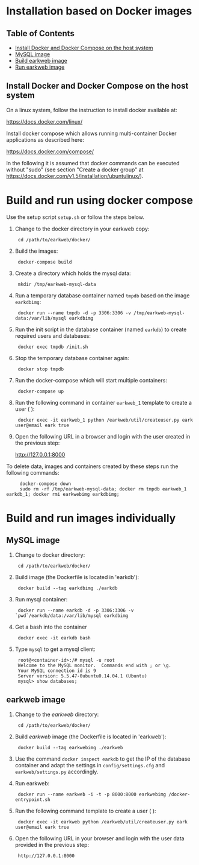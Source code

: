 # Installation based on Docker images

## Table of Contents 

- [Install Docker and Docker Compose on the host system](#install-docker-on-the-host-system)
- [MySQL image](#mysql-image)
- [Build earkweb image](#build-earkweb-image)
- [Run earkweb image](#run-earkweb-image)

## Install Docker and Docker Compose on the host system

On a linux system, follow the instruction to install docker available at:

  https://docs.docker.com/linux/
    
Install docker compose which allows running multi-container Docker applications as described here:

  https://docs.docker.com/compose/
    
In the following it is assumed that docker commands can be executed without "sudo" (see section "Create a docker group" at https://docs.docker.com/v1.5/installation/ubuntulinux/). 

# Build and run using docker compose

Use the setup script `setup.sh` or follow the steps below.

1. Change to the docker directory in your earkweb copy:

        cd /path/to/earkweb/docker/
    
2. Build the images:

        docker-compose build
        
3. Create a directory which holds the mysql data:

        mkdir /tmp/earkweb-mysql-data
    
4. Run a temporary database container named `tmpdb` based on the image `earkdbimg`:

        docker run --name tmpdb -d -p 3306:3306 -v /tmp/earkweb-mysql-data:/var/lib/mysql earkdbimg
    
5. Run the init script in the database container (named `earkdb`) to create required users and databases:

        docker exec tmpdb /init.sh
    
6. Stop the temporary database container again:

        docker stop tmpdb
    
7. Run the docker-compose which will start multiple containers:

        docker-compose up
    
8. Run the following command in container `earkweb_1` template to create a user (<username> <email> <password> <isstaff>):

        docker exec -it earkweb_1 python /earkweb/util/createuser.py eark user@email eark true
    
9. Open the following URL in a browser and login with the user created in the previous step:

    http://127.0.0.1:8000
    
To delete data, images and containers created by these steps run the following commands:
 
         docker-compose down
         sudo rm -rf /tmp/earkweb-mysql-data; docker rm tmpdb earkweb_1 earkdb_1; docker rmi earkwebimg earkdbimg;

# Build and run images individually

## MySQL image

1. Change to docker directory:

        cd /path/to/earkweb/docker/

2. Build image (the Dockerfile is located in 'earkdb'):

        docker build --tag earkdbimg ./earkdb
    
3. Run mysql container:
    
        docker run --name earkdb -d -p 3306:3306 -v `pwd`/earkdb/data:/var/lib/mysql earkdbimg
    
4. Get a bash into the container
    
        docker exec -it earkdb bash
    
5. Type `mysql` to get a mysql client:

        root@<container-id>:/# mysql -u root
        Welcome to the MySQL monitor.  Commands end with ; or \g.
        Your MySQL connection id is 9
        Server version: 5.5.47-0ubuntu0.14.04.1 (Ubuntu)
        mysql> show databases;
        
## earkweb image

1. Change to the *earkweb* directory:

        cd /path/to/earkweb/docker/

2. Build *earkweb* image  (the Dockerfile is located in 'earkweb'):

        docker build --tag earkwebimg ./earkweb
        
3. Use the command `docker inspect earkdb` to get the IP of the database container and adapt the settings in `config/settings.cfg` and `earkweb/settings.py` accordingly.

4. Run earkweb:

        docker run --name earkweb -i -t -p 8000:8000 earkwebimg /docker-entrypoint.sh
        
5. Run the following command template to create a user (<username> <email> <password>  <isstaff>):

        docker exec -it earkweb python /earkweb/util/createuser.py eark user@email eark true
        
6. Open the following URL in your browser and login with the user data provided in the previous step:

        http://127.0.0.1:8000
        

